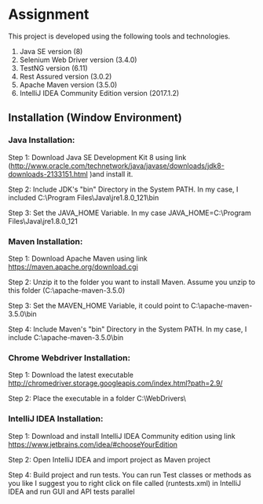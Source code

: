 # Assignment

This project is developed using the following tools and technologies.
1. Java SE version (8)
2. Selenium Web Driver version (3.4.0)
3. TestNG version (6.11)
4. Rest Assured version (3.0.2)
5. Apache Maven version (3.5.0)
6. IntelliJ IDEA Community Edition version (2017.1.2)

## Installation (Window Environment)

### Java Installation:

Step 1: Download Java SE Development Kit 8 using link (http://www.oracle.com/technetwork/java/javase/downloads/jdk8-downloads-2133151.html )and install it.

Step 2: Include JDK's "bin" Directory in the System PATH. In my case, I included C:\Program Files\Java\jre1.8.0_121\bin

Step 3: Set the JAVA_HOME Variable. In my case  JAVA_HOME=C:\Program Files\Java\jre1.8.0_121

### Maven Installation:

Step 1: Download Apache Maven using link https://maven.apache.org/download.cgi

Step 2: Unzip it to the folder you want to install Maven. Assume you unzip to this folder (C:\apache-maven-3.5.0)

Step 3: Set the MAVEN_HOME Variable, it could point to C:\apache-maven-3.5.0\bin

Step 4: Include Maven's "bin" Directory in the System PATH. In my case, I include C:\apache-maven-3.5.0\bin

### Chrome Webdriver Installation:
Step 1: Download the latest executable http://chromedriver.storage.googleapis.com/index.html?path=2.9/

Step 2: Place the executable in a folder C:\WebDrivers\

### IntelliJ IDEA Installation:

Step 1: Download and install IntelliJ IDEA Community edition using link https://www.jetbrains.com/idea/#chooseYourEdition

Step 2: Open IntelliJ IDEA and import project as Maven project

Step 4: Build project and run tests. You can run Test classes or methods as you like
        I suggest you to right click on file called (runtests.xml) in IntelliJ IDEA and run GUI and API tests parallel

